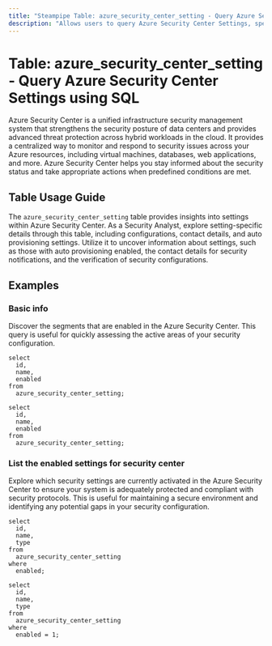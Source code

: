 ```yaml
---
title: "Steampipe Table: azure_security_center_setting - Query Azure Security Center Settings using SQL"
description: "Allows users to query Azure Security Center Settings, specifically the configuration data, providing insights into security settings and potential discrepancies."
---
```


# Table: azure_security_center_setting - Query Azure Security Center Settings using SQL

Azure Security Center is a unified infrastructure security management system that strengthens the security posture of data centers and provides advanced threat protection across hybrid workloads in the cloud. It provides a centralized way to monitor and respond to security issues across your Azure resources, including virtual machines, databases, web applications, and more. Azure Security Center helps you stay informed about the security status and take appropriate actions when predefined conditions are met.

## Table Usage Guide

The `azure_security_center_setting` table provides insights into settings within Azure Security Center. As a Security Analyst, explore setting-specific details through this table, including configurations, contact details, and auto provisioning settings. Utilize it to uncover information about settings, such as those with auto provisioning enabled, the contact details for security notifications, and the verification of security configurations.

## Examples

### Basic info
Discover the segments that are enabled in the Azure Security Center. This query is useful for quickly assessing the active areas of your security configuration.

```sql+postgres
select
  id,
  name,
  enabled
from
  azure_security_center_setting;
```

```sql+sqlite
select
  id,
  name,
  enabled
from
  azure_security_center_setting;
```

### List the enabled settings for security center
Explore which security settings are currently activated in the Azure Security Center to ensure your system is adequately protected and compliant with security protocols. This is useful for maintaining a secure environment and identifying any potential gaps in your security configuration.

```sql+postgres
select
  id,
  name,
  type
from
  azure_security_center_setting
where
  enabled;
```

```sql+sqlite
select
  id,
  name,
  type
from
  azure_security_center_setting
where
  enabled = 1;
```